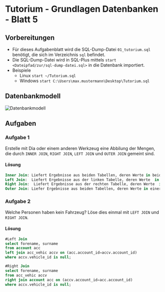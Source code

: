 # Tutorium - Grundlagen Datenbanken - Blatt 5

## Vorbereitungen
* Für dieses Aufgabenblatt wird die SQL-Dump-Datei `01_tutorium.sql` benötigt, die sich im Verzeichnis `sql` befindet.
* Die SQL-Dump-Datei wird in SQL-Plus mittels `start <Dateipfad/zur/sql-dump-datei.sql>` in die Datenbank importiert.
* Beispiele
  * Linux `start ~/Tutorium.sql`
  * Windows `start C:\Users\max.mustermann\Desktop\Tutorium.sql`

## Datenbankmodell
![Datenbankmodell](./img/datamodler_schema.png)

## Aufgaben

### Aufgabe 1
Erstelle mit Dia oder einem anderen Werkzeug eine Abbilung der Mengen, die durch `INNER JOIN`, `RIGHT JOIN`, `LEFT JOIN` und `OUTER JOIN` gemeint sind.

#### Lösung
```sql
Inner Join: Liefert Ergebnisse aus beiden Tabellen, deren Werte in beiden Tabellen vorhanden sind
Left Join:  Liefert Ergebnisse aus der linken Tabelle, deren Werte  in beiden Tabellen vorhanden sind
Right Join:  Liefert Ergebnisse aus der rechten Tabelle, deren Werte  in beiden Tabellen vorhanden sind
Outer Join: Liefer Ergebnisse aus beiden Tabellen, deren Werte in einer der Tabellen vorhanden sind
```

### Aufgabe 2
Welche Personen haben kein Fahrzeug? Löse dies einmal mit `LEFT JOIN` und `RIGHT JOIN`.

#### Lösung
```sql
#Left Join
select forename, surname
from account acc
left join acc_vehic accv on (acc.account_id=accv.account_id)
where accv.vehicle_id is null;

#Right Join
select forename, surname
from acc_vehic accv
right join account acc on (accv.account_id=acc.account_id)
where accv.vehicle_id is null;
```